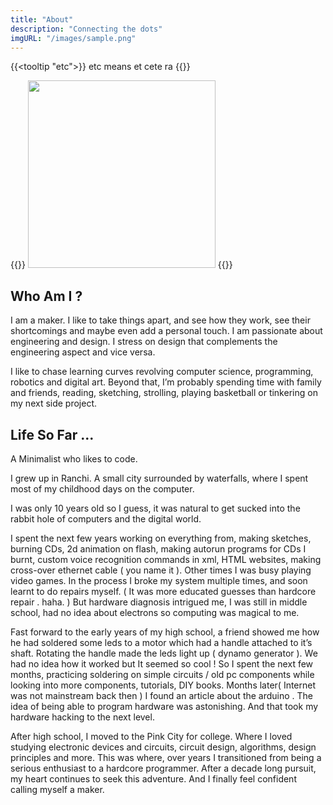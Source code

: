 ```yaml
---
title: "About"
description: "Connecting the dots"
imgURL: "/images/sample.png"
---
```


{{<tooltip "etc">}}
etc means et cete ra 
{{</tooltip>}}

{{<column>}}
<img src="/images/author.jpg" style="width: 300px;"/>
{{</column>}}

## Who Am I ?

I am a maker. I like to take things apart, and see how they work, see their shortcomings and maybe even add a personal touch. I am passionate about engineering and design. I stress on design that complements the engineering aspect and vice versa.

I like to chase learning curves revolving computer science, programming, robotics and digital art. Beyond that, I’m probably spending time with family and friends, reading, sketching, strolling, playing basketball or tinkering on my next side project.

## Life So Far ...
A Minimalist who likes to code.


I grew up in Ranchi. A small city surrounded by waterfalls, where I spent most of my childhood days on the computer.


I was only 10 years old so I guess, it was natural to get sucked into the rabbit hole of computers and the digital world.

I spent the next few years working on everything from, making sketches, burning CDs, 2d animation on flash, making autorun programs for CDs I burnt, custom voice recognition commands in xml, HTML websites, making cross-over ethernet cable ( you name it ). Other times I was busy playing video games. In the process I broke my system multiple times, and soon learnt to do repairs myself. ( It was more educated guesses than hardcore repair . haha. ) But hardware diagnosis intrigued me, I was still in middle school, had no idea about electrons so computing was magical to me.

Fast forward to the early years of my high school, a friend showed me how he had soldered some leds to a motor which had a handle attached to it’s shaft. Rotating the handle made the leds light up ( dynamo generator ). We had no idea how it worked but It seemed so cool ! So I spent the next few months, practicing soldering on simple circuits / old pc components while looking into more components, tutorials, DIY books. Months later( Internet was not mainstream back then ) I found an article about the arduino . The idea of being able to program hardware was astonishing. And that took my hardware hacking to the next level.

After high school, I moved to the Pink City for college. Where I loved studying electronic devices and circuits, circuit design, algorithms, design principles and more. This was where, over years I transitioned from being a serious enthusiast to a hardcore programmer. After a decade long pursuit, my heart continues to seek this adventure. And I finally feel confident calling myself a maker.
